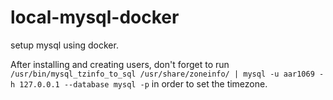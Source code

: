 # local-mysql-docker

setup mysql using docker.

After installing and creating users, don't forget to run `/usr/bin/mysql_tzinfo_to_sql /usr/share/zoneinfo/ | mysql -u aar1069 -h 127.0.0.1 --database mysql -p` in order to set the timezone.